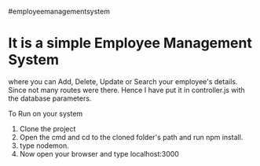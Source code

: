 #employeemanagementsystem

# It is a simple Employee Management System
where you can Add, Delete, Update or Search your employee's details. Since not many routes were there. Hence I have put it in controller.js with the database parameters.

To Run on your system

1. Clone the project
2. Open the cmd and cd to the cloned folder's path and run npm install.
3. type nodemon.
4. Now open your browser and type localhost:3000

